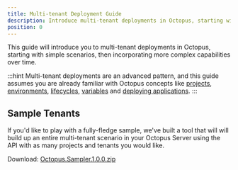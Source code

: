 ```yaml
---
title: Multi-tenant Deployment Guide
description: Introduce multi-tenant deployments in Octopus, starting with simple scenarios, then incorporating more complex capabilities over time.
position: 0
---
```


This guide will introduce you to multi-tenant deployments in Octopus, starting with simple scenarios, then incorporating more complex capabilities over time.

:::hint
Multi-tenant deployments are an advanced pattern, and this guide assumes you are already familiar with Octopus concepts like [projects](/docs/deployment-process/projects/index.md), [environments](/docs/infrastructure/environments/index.md), [lifecycles](/docs/infrastructure/lifecycles/index.md), [variables](/docs/deployment-process/variables/index.md) and [deploying applications](/docs/deploying-applications/index.md).
:::

## Sample Tenants

If you'd like to play with a fully-fledge sample, we've built a tool that will will build up an entire multi-tenant scenario in your Octopus Server using the API with as many projects and tenants you would like.

Download: [Octopus.Sampler.1.0.0.zip](https://github.com/OctopusDeploy/Sampler/releases/tag/1.0.0)
